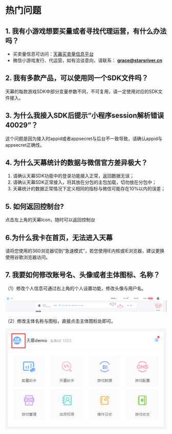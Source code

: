 # 热门问题

## 1. 我有小游戏想要买量或者寻找代理运营，有什么办法吗？

* 买卖量信息可访问：[天幕买卖量信息平台](https://www.skysriver.com/tianmu/admin/exchange)
* 微信小游戏发行、代运营，如有洽谈意向，请联系： **grace@starsriver.cn**

## 2. 我有多款产品，可以使用同一个SDK文件吗？

天幕的每款游戏SDK中部分变量参数不同，不可复用，请一定使用对应的SDK文件接入。

## 3. 为什么我接入SDK后提示“小程序session解析错误 40029”？

这个问题是因为接入时appid或者appsecret与后台不一致导致，请确认appid与appsecret正确性。

## 4. 为什么天幕统计的数据与微信官方差异极大？

1. 请确认天幕SDK功能中的登录功能接入正常，返回数据无误；
2. 请确认天幕SDK正常接入，将其放在分包的主包加载，切勿放在分包中；
3. 天幕统计的数据正常情况下定义相同的指标与微信可能存在10%以内的误差；

## 5. 如何返回控制台?

点击左上角的天幕Icon，随时可以返回控制台

## 6.为什么我卡在首页，无法进入天幕

请将您使用的360浏览器切到“急速模式”，若您使用IE内核或IE浏览器，建议更换使用谷歌浏览器访问。

## 7. 我要如何修改账号名、头像或者主体图标、名称？

（1）修改个人信息可通过右上角的个人设置功能，修改头像与用户名。

![](../.gitbook/assets/image%20%28295%29.png)

（2）修改主体名称与图标，直接点击主体图标处即可。

![](../.gitbook/assets/image%20%28302%29.png)



